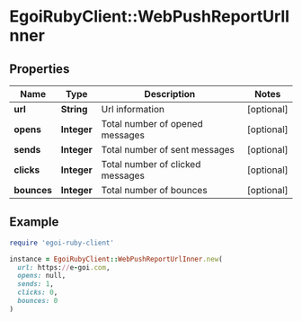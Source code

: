 # EgoiRubyClient::WebPushReportUrlInner

## Properties

| Name | Type | Description | Notes |
| ---- | ---- | ----------- | ----- |
| **url** | **String** | Url information | [optional] |
| **opens** | **Integer** | Total number of opened messages | [optional] |
| **sends** | **Integer** | Total number of sent messages | [optional] |
| **clicks** | **Integer** | Total number of clicked messages | [optional] |
| **bounces** | **Integer** | Total number of bounces | [optional] |

## Example

```ruby
require 'egoi-ruby-client'

instance = EgoiRubyClient::WebPushReportUrlInner.new(
  url: https://e-goi.com,
  opens: null,
  sends: 1,
  clicks: 0,
  bounces: 0
)
```

